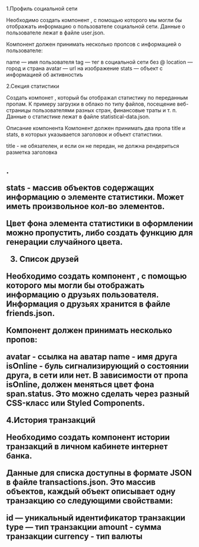 
1.Профиль социальной сети

Необходимо создать компонент <Profile>, с помощью которого мы могли бы отображать информацию о пользователе социальной сети. Данные о пользователе лежат в файле user.json.
  
Компонент должен принимать несколько пропсов с информацией о пользователе:

name — имя пользователя
tag — тег в социальной сети без @
location — город и страна
avatar — url на изображение
stats — объект с информацией об активностиъ

2.Секция статистики

Создать компонет <Statistics>, который бы отображал статистику по переданным пропам. К примеру загрузки в облако по типу файлов, посещение веб-страницы пользователями разных стран, финансовые траты и т. п. Данные о статистике лежат в файле statistical-data.json.
  
Описание компонента
Компонент должен принимать два пропа title и stats, в которых указывается заголовок и объект статистики.

title - не обязателен, и если он не передан, не должна рендериться разметка заголовка <h2>.
  
stats - массив объектов содержащих информацию о элементе статистики. Может иметь произвольное кол-во элементов.

Цвет фона элемента статистики в оформлении можно пропустить, либо создать функцию для генерации случайного цвета.
  
3. Список друзей


Необходимо создать компонент <FriendList>, с помощью которого мы могли бы отображать информацию о друзьях пользователя. Информация о друзьях хранится в файле friends.json.
  
Компонент должен принимать несколько пропов:

avatar - ссылка на аватар
name - имя друга
isOnline - буль сигнализирующий о состоянии друга, в сети или нет.
В зависимости от пропа isOnline, должен меняться цвет фона span.status. Это можно сделать через разный CSS-класс или Styled Components.

4.История транзакций


Необходимо создать компонент истории транзакций в личном кабинете интернет банка.

Данные для списка доступны в формате JSON в файле transactions.json. Это массив объектов, каждый объект описывает одну транзакцию со следующими свойствами:

id — уникальный идентификатор транзакции
type — тип транзакции
amount - сумма транзакции
currency - тип валюты
